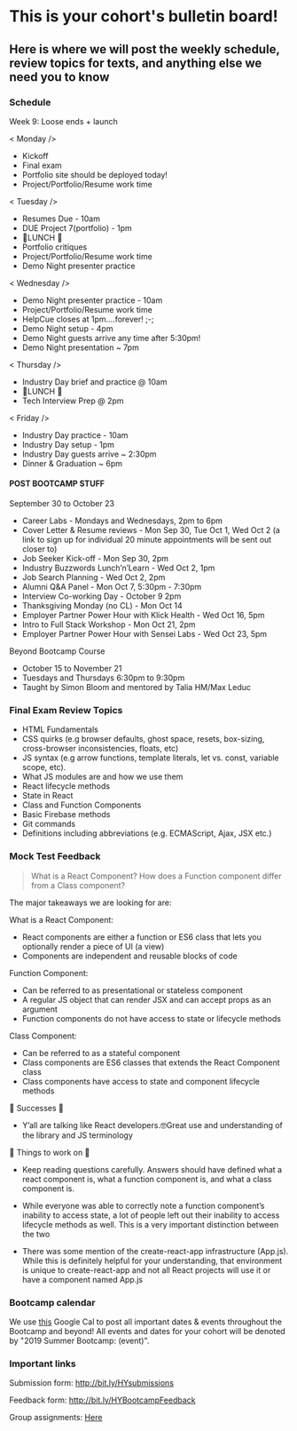 # This is your cohort's bulletin board! 
## Here is where we will post the weekly schedule, review topics for texts, and anything else we need you to know

### Schedule
Week 9: Loose ends + launch

< Monday />
* Kickoff
* Final exam
* Portfolio site should be deployed today!
* Project/Portfolio/Resume work time

< Tuesday />
* Resumes Due - 10am
* DUE Project 7(portfolio) - 1pm
* 🍴LUNCH 🍴
* Portfolio critiques
* Project/Portfolio/Resume work time
* Demo Night presenter practice 

< Wednesday />
* Demo Night presenter practice - 10am
* Project/Portfolio/Resume work time
* HelpCue closes at 1pm….forever! ;-;
* Demo Night setup - 4pm
* Demo Night guests arrive any time after 5:30pm!
* Demo Night presentation ~ 7pm

< Thursday />
* Industry Day brief and practice @ 10am
* 🍴LUNCH 🍴
* Tech Interview Prep @ 2pm

< Friday />
* Industry Day practice - 10am
* Industry Day setup - 1pm
* Industry Day guests arrive ~ 2:30pm
* Dinner & Graduation ~ 6pm


#### POST BOOTCAMP STUFF
September 30 to October 23
* Career Labs - Mondays and Wednesdays, 2pm to 6pm
* Cover Letter & Resume reviews - Mon Sep 30, Tue Oct 1, Wed Oct 2 (a link to sign up for individual 20 minute appointments will be sent out closer to)	
* Job Seeker Kick-off - Mon Sep 30, 2pm
* Industry Buzzwords Lunch’n’Learn - Wed Oct 2, 1pm
* Job Search Planning - Wed Oct 2, 2pm
* Alumni Q&A Panel - Mon Oct 7, 5:30pm - 7:30pm
* Interview Co-working Day - October 9 2pm 
* Thanksgiving Monday (no CL) - Mon Oct 14
* Employer Partner Power Hour with Klick Health - Wed Oct 16, 5pm
* Intro to Full Stack Workshop - Mon Oct 21, 2pm
* Employer Partner Power Hour with Sensei Labs - Wed Oct 23, 5pm

Beyond Bootcamp Course
* October 15 to November 21
* Tuesdays and Thursdays 6:30pm to 9:30pm
* Taught by Simon Bloom and mentored by Talia HM/Max Leduc


### Final Exam Review Topics
* HTML Fundamentals
* CSS quirks (e.g browser defaults, ghost space, resets, box-sizing, cross-browser inconsistencies, floats, etc)
* JS syntax (e.g arrow functions, template literals, let vs. const, variable scope, etc).
* What JS modules are and how we use them
* React lifecycle methods
* State in React
* Class and Function Components
* Basic Firebase methods
* Git commands
* Definitions including abbreviations (e.g. ECMAScript, Ajax, JSX etc.)



### Mock Test Feedback
> What is a React Component? How does a Function component differ from a Class component?

The major takeaways we are looking for are:

What is a React Component:
* React components are either a function or ES6 class that lets you optionally render a piece of UI (a view)
* Components are independent and reusable blocks of code

Function Component:
* Can be referred to as presentational or stateless component
* A regular JS object that can render JSX and can accept props as an argument
* Function components do not have access to state or lifecycle methods

Class Component:
* Can be referred to as a stateful component
* Class components are ES6 classes that extends the React Component class
* Class components have access to state and component lifecycle methods


🎉 Successes 🎉
* Y’all are talking like React developers.🤓Great use and understanding of the library and JS terminology

🔨 Things to work on 🔨
* Keep reading questions carefully. Answers should have defined what a react component is, what a function component is, and what a class component is.


* While everyone was able to correctly note a function component’s inability to access state, a lot of people left out their inability to access lifecycle methods as well. This is a very important distinction between the two


* There was some mention of the create-react-app infrastructure (App.js). While this is definitely helpful for your understanding, that environment is unique to create-react-app and not all React projects will use it or have a component named App.js



### Bootcamp calendar
We use [this](https://calendar.google.com/calendar/embed?src=hackeryou.com_ckj6930nr6kraakaisos09cccs%40group.calendar.google.com&ctz=America%2FToronto) Google Cal to post all important dates & events throughout the Bootcamp and beyond! All events and dates for your cohort will be denoted by "2019 Summer Bootcamp: (event)".

### Important links
Submission form: http://bit.ly/HYsubmissions

Feedback form: http://bit.ly/HYBootcampFeedback

Group assignments: [Here](https://docs.google.com/spreadsheets/d/126VVJAOeyEXjZrk_RDj7GUg0qqoAB5oNwJbYGhclymo/edit#gid=624584399)


